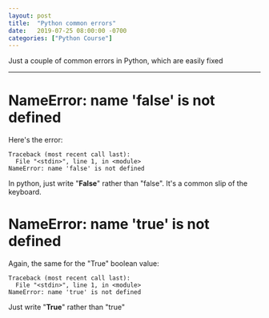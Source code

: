 ```yaml
---
layout: post
title:  "Python common errors"
date:   2019-07-25 08:00:00 -0700
categories: ["Python Course"]
---
```


Just a couple of common errors in Python, which are easily fixed

--------------

# NameError: name 'false' is not defined

Here's the error:

```
Traceback (most recent call last):
  File "<stdin>", line 1, in <module>
NameError: name 'false' is not defined
```

In python, just write "__False__" rather than "false". It's a common slip of the keyboard.

# NameError: name 'true' is not defined

Again, the same for the "True" boolean value:

```
Traceback (most recent call last):
  File "<stdin>", line 1, in <module>
NameError: name 'true' is not defined
```

Just write "__True__" rather than "true"
